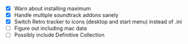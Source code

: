 - [X] Warn about installing maximum
- [X] Handle multiple soundtrack addons sanely
- [X] Switch Retro tracker to icons (desktop and start menu) instead of .ini
- [ ] Figure out including mac data
- [ ] Possibly include Definitive Collection
